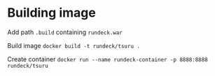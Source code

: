 # Building image

Add path `.build` containing `rundeck.war`

Build image  `docker build -t rundeck/tsuru .`

Create container `docker run --name rundeck-container -p 8888:8888 rundeck/tsuru`
